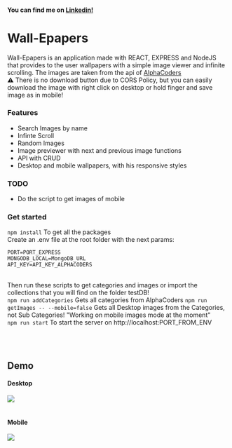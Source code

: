 #### You can find me on [Linkedin!](https://www.linkedin.com/in/aitor-navarrete/)

# Wall-Epapers

Wall-Epapers is an application made with REACT, EXPRESS and NodeJS that provides to the user wallpapers with a simple image viewer and infinite scrolling. The images are taken from the api of [AlphaCoders](https://wall.alphacoders.com/api.php)<br />
:warning: There is no download button due to CORS Policy, but you can easily download the image with right click on desktop or hold finger and save image as in mobile!

### Features
- Search Images by name
- Infinte Scroll
- Random Images
- Image previewer with next and previous image functions
- API with CRUD
- Desktop and mobile wallpapers, with his responsive styles

### TODO
- Do the script to get images of mobile

### Get started
`npm install` To get all the packages<br/>
Create an .env file at the root folder with the next params:
```
PORT=PORT_EXPRESS
MONGODB_LOCAL=MongoDB_URL
API_KEY=API_KEY_ALPHACODERS
```
<br/>Then run these scripts to get categories and images or import the collections that you will find on the folder testDB! <br/>
`npm run addCategories` Gets all categories from AlphaCoders
`npm run getImages -- --mobile=false` Gets all Desktop images from the Categories, not Sub Categories! "Working on mobile images mode at the moment"
<br/>
`npm run start` To start the server on http://localhost:PORT_FROM_ENV

<br/><br/>
## Demo
#### Desktop
![](https://s8.gifyu.com/images/wallepapers_edit_0.gif)
<br/><br/>
#### Mobile
![](https://s8.gifyu.com/images/wallepapers_edit_1.gif)